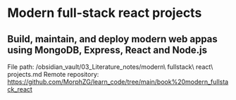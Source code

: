 # Modern full-stack react projects

## Build, maintain, and deploy modern web appas using MongoDB, Express, React and Node.js

File path: /obsidian_vault/03_Literature_notes/modern\ fullstack\ react\ projects.md
Remote repository: https://github.com/MorphZG/learn_code/tree/main/book%20modern_fullstack_react